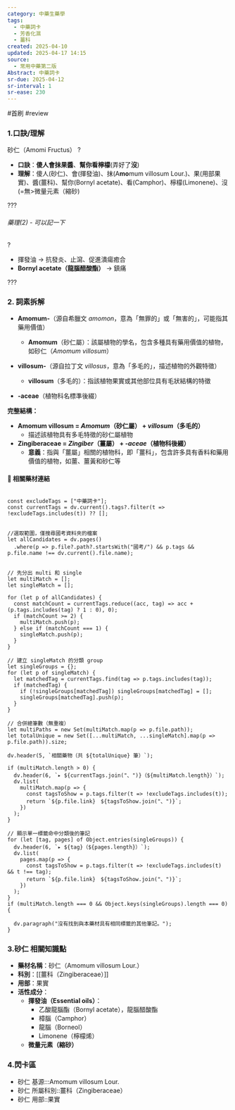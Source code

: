 ```yaml
---
category: 中藥生藥學
tags:
  - 中藥詞卡
  - 芳香化濕
  - 薑科
created: 2025-04-10
updated: 2025-04-17 14:15
source:
  - 常用中藥第二版
Abstract: 中藥詞卡
sr-due: 2025-04-12
sr-interval: 1
sr-ease: 230
---
```


#首刷 #review

### 1.口訣/理解
砂仁（Amomi Fructus）
?
- **口訣**：**傻人會抹果醬**、**幫你看檸檬**(弄好了**沒**)
- **理解**：傻人(砂仁)、會(揮發油)、抹(A**mo**mum villosum Lour.)、果(用部果實)、醬(薑科)、幫你(Bornyl acetate)、看(Camphor)、檸檬(Limonene)、沒(=無>微量元素（縮砂)
> 

???
	

###### 藥理(2) - 可以記一下
?
- 揮發油 → 抗發炎、止瀉、促進潰瘍癒合  
- **Bornyl acetate（龍腦醋酸酯）** → 鎮痛

???



### 2. 詞素拆解

- **Amomum-**（源自希臘文 *amomon*，意為「無罪的」或「無害的」，可能指其藥用價值）
  - **Amomum**（砂仁屬）：該屬植物的學名，包含多種具有藥用價值的植物，如砂仁（*Amomum villosum*）

- **villosum-**（源自拉丁文 *villosus*，意為「多毛的」，描述植物的外觀特徵）
  - **villosum**（多毛的）：指該植物果實或其他部位具有毛狀結構的特徵

- **-aceae**（植物科名標準後綴）

**完整結構：**

- **Amomum villosum = *Amomum*（砂仁屬） + *villosum*（多毛的）**
  - 描述該植物具有多毛特徵的砂仁屬植物
- **Zingiberaceae = *Zingiber*（薑屬） + *-aceae*（植物科後綴）**
  - **意義**：指與「薑屬」相關的植物科，即「薑科」，包含許多具有香料和藥用價值的植物，如薑、薑黃和砂仁等 



#### 📌 相關藥材連結



```dataviewjs

const excludeTags = ["中藥詞卡"];
const currentTags = dv.current().tags?.filter(t => !excludeTags.includes(t)) ?? [];


//選取範圍，僅搜尋國考資料夾的檔案
let allCandidates = dv.pages()
  .where(p => p.file?.path?.startsWith("國考/") && p.tags && p.file.name !== dv.current().file.name);


// 先分出 multi 和 single
let multiMatch = [];
let singleMatch = [];

for (let p of allCandidates) {
  const matchCount = currentTags.reduce((acc, tag) => acc + (p.tags.includes(tag) ? 1 : 0), 0);
  if (matchCount >= 2) {
    multiMatch.push(p);
  } else if (matchCount === 1) {
    singleMatch.push(p);
  }
}

// 建立 singleMatch 的分類 group
let singleGroups = {};
for (let p of singleMatch) {
  let matchedTag = currentTags.find(tag => p.tags.includes(tag));
  if (matchedTag) {
    if (!singleGroups[matchedTag]) singleGroups[matchedTag] = [];
    singleGroups[matchedTag].push(p);
  }
}

// 合併總筆數（無重複）
let multiPaths = new Set(multiMatch.map(p => p.file.path));
let totalUnique = new Set([...multiMatch, ...singleMatch].map(p => p.file.path)).size;

dv.header(5, `相關藥物（共 ${totalUnique} 筆）`);

if (multiMatch.length > 0) {
  dv.header(6, `▸ ${currentTags.join("、")}（${multiMatch.length}）`);
  dv.list(
    multiMatch.map(p => {
      const tagsToShow = p.tags.filter(t => !excludeTags.includes(t));
      return `${p.file.link}　${tagsToShow.join("、")}`;
    })
  );
}

// 顯示單一標籤命中分類後的筆記
for (let [tag, pages] of Object.entries(singleGroups)) {
  dv.header(6, `▸ ${tag}（${pages.length}）`);
  dv.list(
    pages.map(p => {
      const tagsToShow = p.tags.filter(t => !excludeTags.includes(t) && t !== tag);
      return `${p.file.link}　${tagsToShow.join("、")}`;
    })
  );
}
if (multiMatch.length === 0 && Object.keys(singleGroups).length === 0) {

  dv.paragraph("沒有找到與本藥材具有相同標籤的其他筆記。");
}
````


### 3.砂仁 相關知識點
- **藥材名稱**：砂仁（Amomum villosum Lour.）
- **科別**：[[薑科（Zingiberaceae）]]
- **用部**：果實
- **活性成分**：
  - **揮發油（Essential oils）**：
    - 乙酸龍腦酯（Bornyl acetate），龍腦醋酸酯
    - 樟腦（Camphor）
    - 龍腦（Borneol）
    - Limonene（檸檬烯）
  - **微量元素（縮砂）**



### 4.閃卡區

- 砂仁 基源:::Amomum villosum Lour.
- 砂仁 所屬科別::薑科（Zingiberaceae）
- 砂仁 用部::果實

